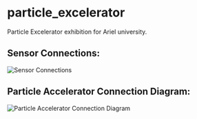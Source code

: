 # particle_excelerator
 Particle Excelerator exhibition for Ariel university.

## Sensor Connections:
![Sensor Connections](../master/doc/USB%20Rail%20Sensor%20Connections.png)

## Particle Accelerator Connection Diagram:
![Particle Accelerator Connection Diagram](../master/doc/Particle%20Accelerator%20Connection%20Diagram.png)
